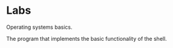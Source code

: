 # Labs
Operating systems basics.

The program that implements the basic functionality of the shell.
